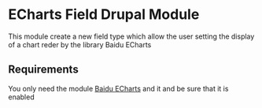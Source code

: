 # ECharts Field Drupal Module #

This module create a new field type which allow the user setting the display of a chart reder by the library Baidu ECharts  

## Requirements ##

You only need the module [Baidu ECharts](https://www.drupal.org/project/echarts) and it and be sure that it is enabled
